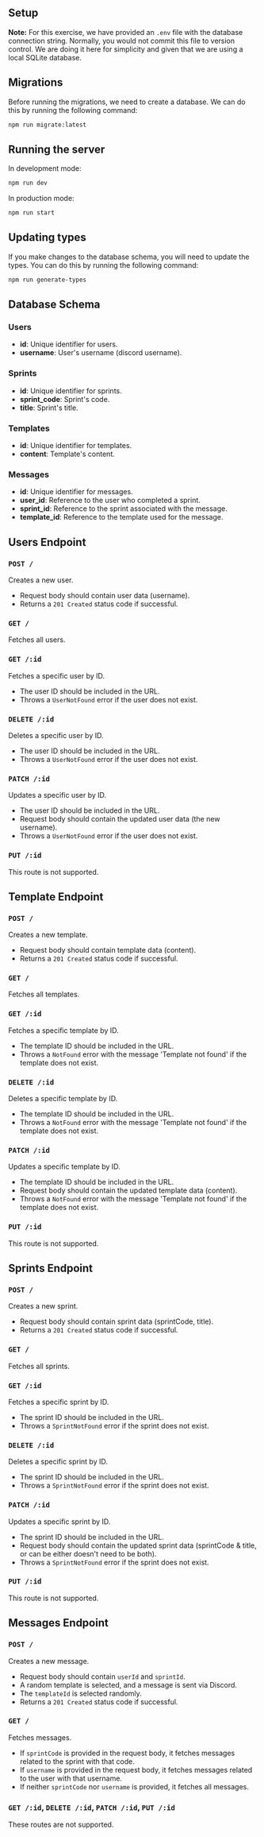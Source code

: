 ## Setup

**Note:** For this exercise, we have provided an `.env` file with the database connection string. Normally, you would not commit this file to version control. We are doing it here for simplicity and given that we are using a local SQLite database.

## Migrations

Before running the migrations, we need to create a database. We can do this by running the following command:

```bash
npm run migrate:latest
```

## Running the server

In development mode:

```bash
npm run dev
```

In production mode:

```bash
npm run start
```

## Updating types

If you make changes to the database schema, you will need to update the types. You can do this by running the following command:

```bash
npm run generate-types
```


## Database Schema

### Users
- **id**: Unique identifier for users.
- **username**: User's username (discord username).

### Sprints
- **id**: Unique identifier for sprints.
- **sprint_code**: Sprint's code.
- **title**: Sprint's title.

### Templates
- **id**: Unique identifier for templates.
- **content**: Template's content.

### Messages
- **id**: Unique identifier for messages.
- **user_id**: Reference to the user who completed a sprint.
- **sprint_id**: Reference to the sprint associated with the message.
- **template_id**: Reference to the template used for the message.

## Users Endpoint

### `POST /`
Creates a new user.

- Request body should contain user data (username).
- Returns a `201 Created` status code if successful.

### `GET /`
Fetches all users.

### `GET /:id`
Fetches a specific user by ID.

- The user ID should be included in the URL.
- Throws a `UserNotFound` error if the user does not exist.

### `DELETE /:id`
Deletes a specific user by ID.

- The user ID should be included in the URL.
- Throws a `UserNotFound` error if the user does not exist.

### `PATCH /:id`
Updates a specific user by ID.

- The user ID should be included in the URL.
- Request body should contain the updated user data (the new username).
- Throws a `UserNotFound` error if the user does not exist.

### `PUT /:id`
This route is not supported.

## Template Endpoint

### `POST /`
Creates a new template.

- Request body should contain template data (content).
- Returns a `201 Created` status code if successful.

### `GET /`
Fetches all templates.

### `GET /:id`
Fetches a specific template by ID.

- The template ID should be included in the URL.
- Throws a `NotFound` error with the message 'Template not found' if the template does not exist.

### `DELETE /:id`
Deletes a specific template by ID.

- The template ID should be included in the URL.
- Throws a `NotFound` error with the message 'Template not found' if the template does not exist.

### `PATCH /:id`
Updates a specific template by ID.

- The template ID should be included in the URL.
- Request body should contain the updated template data (content).
- Throws a `NotFound` error with the message 'Template not found' if the template does not exist.

### `PUT /:id`
This route is not supported.

## Sprints Endpoint

### `POST /`
Creates a new sprint.

- Request body should contain sprint data (sprintCode, title).
- Returns a `201 Created` status code if successful.

### `GET /`
Fetches all sprints.

### `GET /:id`
Fetches a specific sprint by ID.

- The sprint ID should be included in the URL.
- Throws a `SprintNotFound` error if the sprint does not exist.

### `DELETE /:id`
Deletes a specific sprint by ID.

- The sprint ID should be included in the URL.
- Throws a `SprintNotFound` error if the sprint does not exist.

### `PATCH /:id`
Updates a specific sprint by ID.

- The sprint ID should be included in the URL.
- Request body should contain the updated sprint data (sprintCode & title, or can be either doesn't need to be both).
- Throws a `SprintNotFound` error if the sprint does not exist.

### `PUT /:id`
This route is not supported.

## Messages Endpoint

### `POST /`
Creates a new message.

- Request body should contain `userId` and `sprintId`.
- A random template is selected, and a message is sent via Discord.
- The `templateId` is selected randomly.
- Returns a `201 Created` status code if successful.

### `GET /`
Fetches messages.

- If `sprintCode` is provided in the request body, it fetches messages related to the sprint with that code.
- If `username` is provided in the request body, it fetches messages related to the user with that username.
- If neither `sprintCode` nor `username` is provided, it fetches all messages.

### `GET /:id`, `DELETE /:id`, `PATCH /:id`, `PUT /:id`
These routes are not supported.
